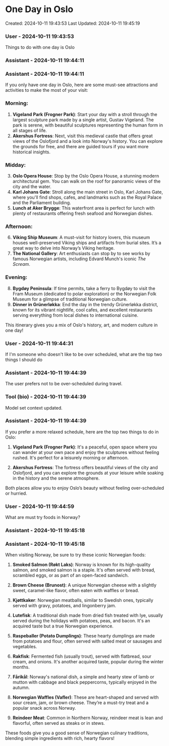 # One Day in Oslo

Created: 2024-10-11 19:43:53
Last Updated: 2024-10-11 19:45:19

### User - 2024-10-11 19:43:53

Things to do with one day is Oslo

### Assistant - 2024-10-11 19:44:11



### Assistant - 2024-10-11 19:44:11

If you only have one day in Oslo, here are some must-see attractions and activities to make the most of your visit:

### Morning:
1. **Vigeland Park (Frogner Park)**: Start your day with a stroll through the largest sculpture park made by a single artist, Gustav Vigeland. The park is serene, with beautiful sculptures representing the human form in all stages of life.
2. **Akershus Fortress**: Next, visit this medieval castle that offers great views of the Oslofjord and a look into Norway's history. You can explore the grounds for free, and there are guided tours if you want more historical insights.

### Midday:
3. **Oslo Opera House**: Stop by the Oslo Opera House, a stunning modern architectural gem. You can walk on the roof for panoramic views of the city and the water.
4. **Karl Johans Gate**: Stroll along the main street in Oslo, Karl Johans Gate, where you'll find shops, cafes, and landmarks such as the Royal Palace and the Parliament building.
5. **Lunch at Aker Brygge**: This waterfront area is perfect for lunch with plenty of restaurants offering fresh seafood and Norwegian dishes.

### Afternoon:
6. **Viking Ship Museum**: A must-visit for history lovers, this museum houses well-preserved Viking ships and artifacts from burial sites. It’s a great way to delve into Norway’s Viking heritage.
7. **The National Gallery**: Art enthusiasts can stop by to see works by famous Norwegian artists, including Edvard Munch's iconic *The Scream*.

### Evening:
8. **Bygdøy Peninsula**: If time permits, take a ferry to Bygdøy to visit the Fram Museum (dedicated to polar exploration) or the Norwegian Folk Museum for a glimpse of traditional Norwegian culture.
9. **Dinner in Grünerløkka**: End the day in the trendy Grünerløkka district, known for its vibrant nightlife, cool cafes, and excellent restaurants serving everything from local dishes to international cuisine.

This itinerary gives you a mix of Oslo's history, art, and modern culture in one day!

### User - 2024-10-11 19:44:31

If I'm someone who doesn't like to be over scheduled, what are the top two things I should do

### Assistant - 2024-10-11 19:44:39

The user prefers not to be over-scheduled during travel.

### Tool (bio) - 2024-10-11 19:44:39

Model set context updated.

### Assistant - 2024-10-11 19:44:39

If you prefer a more relaxed schedule, here are the top two things to do in Oslo:

1. **Vigeland Park (Frogner Park)**: It's a peaceful, open space where you can wander at your own pace and enjoy the sculptures without feeling rushed. It's perfect for a leisurely morning or afternoon.

2. **Akershus Fortress**: The fortress offers beautiful views of the city and Oslofjord, and you can explore the grounds at your leisure while soaking in the history and the serene atmosphere.

Both places allow you to enjoy Oslo’s beauty without feeling over-scheduled or hurried.

### User - 2024-10-11 19:44:59

What are must try foods in Norway?

### Assistant - 2024-10-11 19:45:18



### Assistant - 2024-10-11 19:45:18

When visiting Norway, be sure to try these iconic Norwegian foods:

1. **Smoked Salmon (Røkt Laks)**: Norway is known for its high-quality salmon, and smoked salmon is a staple. It's often served with bread, scrambled eggs, or as part of an open-faced sandwich.

2. **Brown Cheese (Brunost)**: A unique Norwegian cheese with a slightly sweet, caramel-like flavor, often eaten with waffles or bread.

3. **Kjøttkaker**: Norwegian meatballs, similar to Swedish ones, typically served with gravy, potatoes, and lingonberry jam.

4. **Lutefisk**: A traditional dish made from dried fish treated with lye, usually served during the holidays with potatoes, peas, and bacon. It's an acquired taste but a true Norwegian experience.

5. **Raspeballer (Potato Dumplings)**: These hearty dumplings are made from potatoes and flour, often served with salted meat or sausages and vegetables.

6. **Rakfisk**: Fermented fish (usually trout), served with flatbread, sour cream, and onions. It's another acquired taste, popular during the winter months.

7. **Fårikål**: Norway's national dish, a simple and hearty stew of lamb or mutton with cabbage and black peppercorns, typically enjoyed in the autumn.

8. **Norwegian Waffles (Vafler)**: These are heart-shaped and served with sour cream, jam, or brown cheese. They’re a must-try treat and a popular snack across Norway.

9. **Reindeer Meat**: Common in Northern Norway, reindeer meat is lean and flavorful, often served as steaks or in stews.

These foods give you a good sense of Norwegian culinary traditions, blending simple ingredients with rich, hearty flavors!


